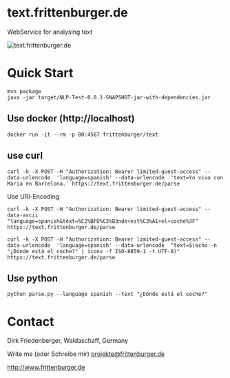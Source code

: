 # text.frittenburger.de
WebService for analysing text

![text.frittenburger.de](webservice.png)

# Quick Start
```
mvn package
java -jar target/NLP-Test-0.0.1-SNAPSHOT-jar-with-dependencies.jar 
```



## Use docker (http://localhost)
```
docker run -it --rm -p 80:4567 frittenburger/text
```

## use curl
```
curl -k -X POST -H "Authorization: Bearer limited-guest-access" --data-urlencode  'language=spanish' --data-urlencode  'text=Yo vivo con Maria en Barcelona.' https://text.frittenburger.de/parse
```

Use URl-Encoding
```
curl -k -X POST -H "Authorization: Bearer limited-guest-access" --data-ascii "language=spanish&text=%C2%BFD%C3%B3nde+est%C3%A1+el+coche%3F"  https://text.frittenburger.de/parse
``` 

```
curl -k -X POST -H "Authorization: Bearer limited-guest-access" --data-urlencode  'language=spanish' --data-urlencode  "text=$(echo -n "¿Dónde está el coche?" | iconv -f ISO-8859-1 -t UTF-8)" 
https://text.frittenburger.de/parse
```

## Use python
```
python parse.py --language spanish --text "¿Dónde está el coche?"
```

# Contact
Dirk Friedenberger, Waldaschaff, Germany

Write me (oder Schreibe mir)
projekte@frittenburger.de

http://www.frittenburger.de 

